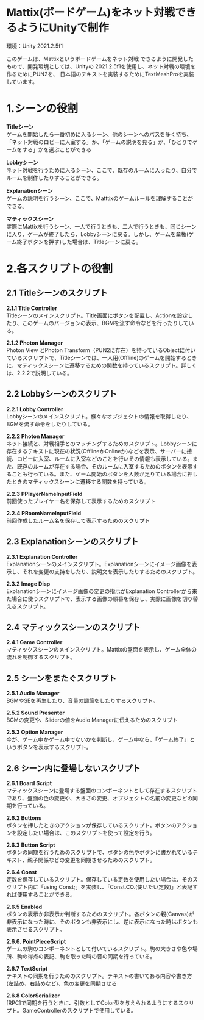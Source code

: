 # Mattix(ボードゲーム)をネット対戦できるようにUnityで制作

環境：Unity 2021.2.5f1

このゲームは、Mattixというボードゲームをネット対戦
できるように開発したもので、開発環境としては、Unityの
2021.2.5f1を使用し、ネット対戦の環境を作るためにPUN2を、
日本語のテキストを実装するためにTextMeshProを実装しています。

# 1.シーンの役割
 
**Titleシーン**  
ゲームを開始したら一番初めに入るシーン、他のシーンへのパスを多く持ち、「ネット対戦のロビーに入室する」か、「ゲームの説明を見る」か、「ひとりでゲームをする」かを選ぶことができる  

**Lobbyシーン**  
ネット対戦を行うために入るシーン、ここで、既存のルームに入ったり、自分でルームを制作したりすることができる。  

**Explanationシーン**  
ゲームの説明を行うシーン、ここで、Matttixのゲームルールを理解することができる。  

**マティックスシーン**  
実際にMattixを行うシーン、一人で行うときも、二人で行うときも、同じシーンに入り、ゲームが終了したら、Lobbyシーンに戻る。しかし、ゲームを棄権(ゲーム終了ボタンを押す)した場合は、Titleシーンに戻る。

# 2.各スクリプトの役割
## 2.1 Titleシーンのスクリプト
**2.1.1 Title Controller**  
Titleシーンのメインスクリプト。Title画面にボタンを配置し、Actionを設定したり、このゲームのバージョンの表示、BGMを流す命令などを行ったりしている。  

**2.1.2 Photon Manager**  
Photon View とPhoton Transform（PUN2に存在）を持っているObjectに付いているスクリプトで、Titleシーンでは、一人用(Offline)のゲームを開始するときに、マティックスシーンに遷移するための関数を持っているスクリプト。詳しくは、2.2.2で説明している。  

## 2.2 Lobbyシーンのスクリプト
**2.2.1 Lobby Controller**  
Lobbyシーンのメインスクリプト。様々なオブジェクトの情報を取得したり、BGMを流す命令をしたりしている。  
 
**2.2.2 Photon Manager**   
ネット接続と、対戦相手とのマッチングするためのスクリプト。Lobbyシーンに存在するテキストに現在の状況(OfflineかOnlineか)などを表示、サーバーに接続、ロビーに入室、ルームに入室などのことを行いその情報も表示している。また、既存のルームが存在する場合、そのルームに入室するためのボタンを表示することも行っている。また、ゲーム開始のボタンを人数が足りている場合に押したときのマティックスシーンに遷移する関数を持っている。  

**2.2.3 PPlayerNameInputField**  
前回使ったプレイヤー名を保存して表示するためのスクリプト  

**2.2.4 PRoomNameInputField**  
前回作成したルーム名を保存して表示するためのスクリプト  

## 2.3 Explanationシーンのスクリプト
**2.3.1 Explanation Controller**  
Explanationシーンのメインスクリプト。Explanationシーンにイメージ画像を表示し、それを変更の支持をしたり、説明文を表示したりするためのスクリプト。  

**2.3.2 Image Disp**  
Explanationシーンにイメージ画像の変更の指示がExplanation Controllerから来た場合に使うスクリプトで、表示する画像の順番を保存し、実際に画像を切り替えるスクリプト。  

## 2.4 マティックスシーンのスクリプト
**2.4.1 Game Controller**  
マティックスシーンのメインスクリプト。Mattixの盤面を表示し、ゲーム全体の流れを制御するスクリプト。
## 2.5 シーンをまたぐスクリプト
**2.5.1 Audio Manager**  
BGMやSEを再生したり、音量の調節をしたりするスクリプト。  

**2.5.2 Sound Presenter**  
BGMの変更や、Sliderの値をAudio Managerに伝えるためのスクリプト  

**2.5.3 Option Manager**  
今が、ゲーム中かゲーム中でないかを判断し、ゲーム中なら、「ゲーム終了」というボタンを表示するスクリプト。  

## 2.6 シーン内に登場しないスクリプト
**2.6.1 Board Script**  
マティックスシーンに登場する盤面のコンポーネントとして存在するスクリプトであり、盤面の色の変更や、大きさの変更、オブジェクトの名前の変更などの同期を行っている。  

**2.6.2 Buttons**  
ボタンを押したときのアクションが保存しているスクリプト。ボタンのアクションを設定したい場合は、このスクリプトを使って設定を行う。  

**2.6.3 Button Script**  
ボタンの同期を行うためのスクリプトで、ボタンの色やボタンに書かれているテキスト、親子関係などの変更を同期させるためのスクリプト。  

**2.6.4 Const**  
定数を保存しているスクリプト。保存している定数を使用したい場合は、そのスクリプト内に「using Const;」を実装し、「Const.CO.(使いたい定数)」と表記すれば使用することができる。  

**2.6.5 Enabled**  
ボタンの表示か非表示か判断するためのスクリプト。各ボタンの親(Canvas)が非表示になった時に、そのボタンも非表示にし、逆に表示になった時はボタンも表示させるスクリプト。  

**2.6.6. PointPieceScript**  
ゲームの駒のコンポーネントとして付いているスクリプト。駒の大きさや色や場所、駒の得点の表記、駒を取った時の音の同期を行っている。  

**2.6.7 TextScript**  
テキストの同期を行うためのスクリプト。テキストの書いてある内容や書き方(左詰め、右詰めなど)、色の変更を同期させる  

**2.6.8 ColorSerializer**  
[RPC]で同期を行うときに、引数としてColor型を与えられるようにするスクリプト。GameControllerのスクリプトで使用している。  

